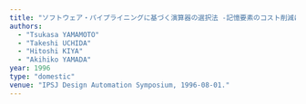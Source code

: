 ```yaml
---
title: "ソフトウェア・パイプライニングに基づく演算器の選択法 -記憶要素のコスト削減に関する検討 -"
authors:
  - "Tsukasa YAMAMOTO"
  - "Takeshi UCHIDA"
  - "Hitoshi KIYA"
  - "Akihiko YAMADA"
year: 1996
type: "domestic"
venue: "IPSJ Design Automation Symposium, 1996-08-01."
---
```

